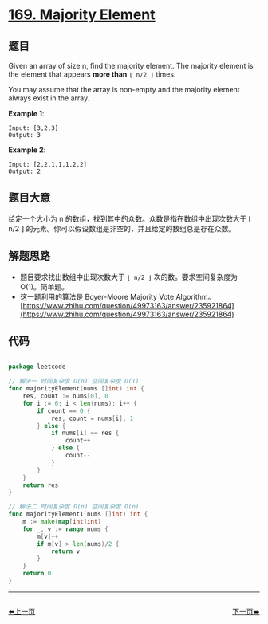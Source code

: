 # [169. Majority Element](https://leetcode.com/problems/majority-element/)


## 题目

Given an array of size n, find the majority element. The majority element is the element that appears **more than** `⌊ n/2 ⌋` times.

You may assume that the array is non-empty and the majority element always exist in the array.

**Example 1**:

    Input: [3,2,3]
    Output: 3

**Example 2**:

    Input: [2,2,1,1,1,2,2]
    Output: 2

## 题目大意


给定一个大小为 n 的数组，找到其中的众数。众数是指在数组中出现次数大于 ⌊ n/2 ⌋ 的元素。你可以假设数组是非空的，并且给定的数组总是存在众数。


## 解题思路

- 题目要求找出数组中出现次数大于 `⌊ n/2 ⌋` 次的数。要求空间复杂度为 O(1)。简单题。
- 这一题利用的算法是 Boyer-Moore Majority Vote Algorithm。[https://www.zhihu.com/question/49973163/answer/235921864](https://www.zhihu.com/question/49973163/answer/235921864)

## 代码

```go

package leetcode

// 解法一 时间复杂度 O(n) 空间复杂度 O(1)
func majorityElement(nums []int) int {
	res, count := nums[0], 0
	for i := 0; i < len(nums); i++ {
		if count == 0 {
			res, count = nums[i], 1
		} else {
			if nums[i] == res {
				count++
			} else {
				count--
			}
		}
	}
	return res
}

// 解法二 时间复杂度 O(n) 空间复杂度 O(n)
func majorityElement1(nums []int) int {
	m := make(map[int]int)
	for _, v := range nums {
		m[v]++
		if m[v] > len(nums)/2 {
			return v
		}
	}
	return 0
}


```


----------------------------------------------
<div style="display: flex;justify-content: space-between;align-items: center;">
<p><a href="https://books.halfrost.com/leetcode/ChapterFour/0100~0199/0168.Excel-Sheet-Column-Title/">⬅️上一页</a></p>
<p><a href="https://books.halfrost.com/leetcode/ChapterFour/0100~0199/0171.Excel-Sheet-Column-Number/">下一页➡️</a></p>
</div>
